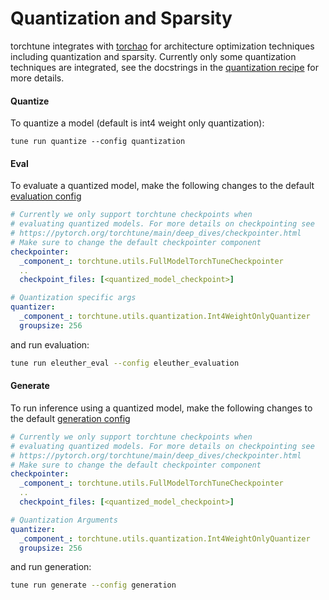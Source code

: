 # Quantization and Sparsity

torchtune integrates with [torchao](https://github.com/pytorch-labs/ao/) for architecture optimization techniques including quantization and sparsity. Currently only some quantization techniques are integrated, see the docstrings in the [quantization recipe](quantize.py) for more details.

#### Quantize
To quantize a model (default is int4 weight only quantization):
```
tune run quantize --config quantization
```

#### Eval
To evaluate a quantized model, make the following changes to the default [evaluation config](configs/eleuther_evaluation.yaml)


```yaml
# Currently we only support torchtune checkpoints when
# evaluating quantized models. For more details on checkpointing see
# https://pytorch.org/torchtune/main/deep_dives/checkpointer.html
# Make sure to change the default checkpointer component
checkpointer:
  _component_: torchtune.utils.FullModelTorchTuneCheckpointer
  ..
  checkpoint_files: [<quantized_model_checkpoint>]

# Quantization specific args
quantizer:
  _component_: torchtune.utils.quantization.Int4WeightOnlyQuantizer
  groupsize: 256
```

and run evaluation:
```bash
tune run eleuther_eval --config eleuther_evaluation
```

#### Generate
To run inference using a quantized model, make the following changes to the default [generation config](configs/generation.yaml)


```yaml
# Currently we only support torchtune checkpoints when
# evaluating quantized models. For more details on checkpointing see
# https://pytorch.org/torchtune/main/deep_dives/checkpointer.html
# Make sure to change the default checkpointer component
checkpointer:
  _component_: torchtune.utils.FullModelTorchTuneCheckpointer
  ..
  checkpoint_files: [<quantized_model_checkpoint>]

# Quantization Arguments
quantizer:
  _component_: torchtune.utils.quantization.Int4WeightOnlyQuantizer
  groupsize: 256
```

and run generation:
```bash
tune run generate --config generation
```
